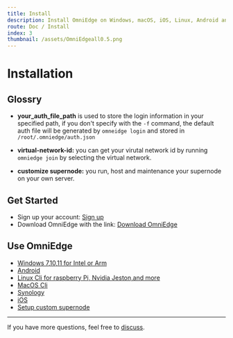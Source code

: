```yaml
---
title: Install
description: Install OmniEdge on Windows, macOS, iOS, Linux, Android and more, connect to private network.
route: Doc / Install
index: 3
thumbnail: /assets/OmniEdgeall0.5.png
---
```

# Installation

## Glossry

+ **your_auth_file_path** is used to store the login information in your specified path, if you don't specify with the `-f` command, the default auth file will be generated by `omneidge login` and stored in `/root/.omniedge/auth.json`

+ **virtual-network-id:** you can get your virutal network id by running `omniedge join` by selecting the virtual network.

+ **customize supernode:** you run, host and maintenance your supernode on your own server.

## Get Started

+ Sign up your account: [Sign up](https://omniedge.io/register)
+ Download OmniEdge with the link: [Download OmniEdge](https://omniedge.io/download)

## Use OmniEdge

- [Windows 7,10,11 for Intel or Arm](/docs/article/Install/windows)
- [Android](/docs/article/Install/android)
- [Linux Cli for raspberry Pi, Nvidia Jeston,and more](/docs/article/Install/cli)
- [MacOS Cli](/docs/article/Install/macoscli)
- [Synology](/docs/article/Install/synology)
- [iOS](/docs/article/Install/ios)
- [Setup custom supernode](/docs/article/Install/customize-supernode)


-----

If you have more questions, feel free to [discuss](https://github.com/omniedgeio/omniedge/discussions).